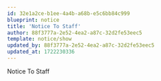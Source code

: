 ```yaml
---
id: 32e1a2ce-b1ee-4a4b-a68b-e5c6bb84c999
blueprint: notice
title: 'Notice To Staff'
author: 88f3777a-2e52-4ea2-a87c-32d2fe53eec5
template: notice/show
updated_by: 88f3777a-2e52-4ea2-a87c-32d2fe53eec5
updated_at: 1722230336
---
```

Notice To Staff